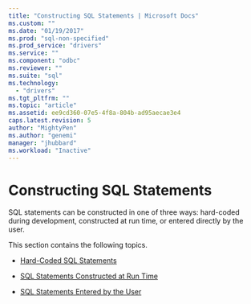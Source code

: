 ```yaml
---
title: "Constructing SQL Statements | Microsoft Docs"
ms.custom: ""
ms.date: "01/19/2017"
ms.prod: "sql-non-specified"
ms.prod_service: "drivers"
ms.service: ""
ms.component: "odbc"
ms.reviewer: ""
ms.suite: "sql"
ms.technology: 
  - "drivers"
ms.tgt_pltfrm: ""
ms.topic: "article"
ms.assetid: ee9cd360-07e5-4f8a-804b-ad95aecae3e4
caps.latest.revision: 5
author: "MightyPen"
ms.author: "genemi"
manager: "jhubbard"
ms.workload: "Inactive"
---
```

# Constructing SQL Statements
SQL statements can be constructed in one of three ways: hard-coded during development, constructed at run time, or entered directly by the user.  
  
 This section contains the following topics.  
  
-   [Hard-Coded SQL Statements](../../../odbc/reference/develop-app/hard-coded-sql-statements.md)  
  
-   [SQL Statements Constructed at Run Time](../../../odbc/reference/develop-app/sql-statements-constructed-at-run-time.md)  
  
-   [SQL Statements Entered by the User](../../../odbc/reference/develop-app/sql-statements-entered-by-the-user.md)
